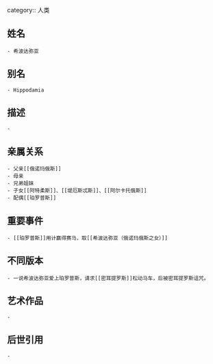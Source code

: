 category:: 人类
## 姓名
	- 希波达弥亚
## 别名
	- Hippodamia
## 描述
	-
## 亲属关系
	- 父亲[[俄诺玛俄斯]]
	- 母亲
	- 兄弟姐妹
	- 子女[[阿特柔斯]]、[[堤厄斯忒斯]]、[[阿尔卡托俄斯]]
	- 配偶[[珀罗普斯]]
## 重要事件
	- [[珀罗普斯]]用计赢得赛马，取[[希波达弥亚（俄诺玛俄斯之女）]]
## 不同版本
	- 一说希波达弥亚爱上珀罗普斯，请求[[密耳提罗斯]]松动马车，后被密耳提罗斯诅咒。
## 艺术作品
	-
## 后世引用
	-
